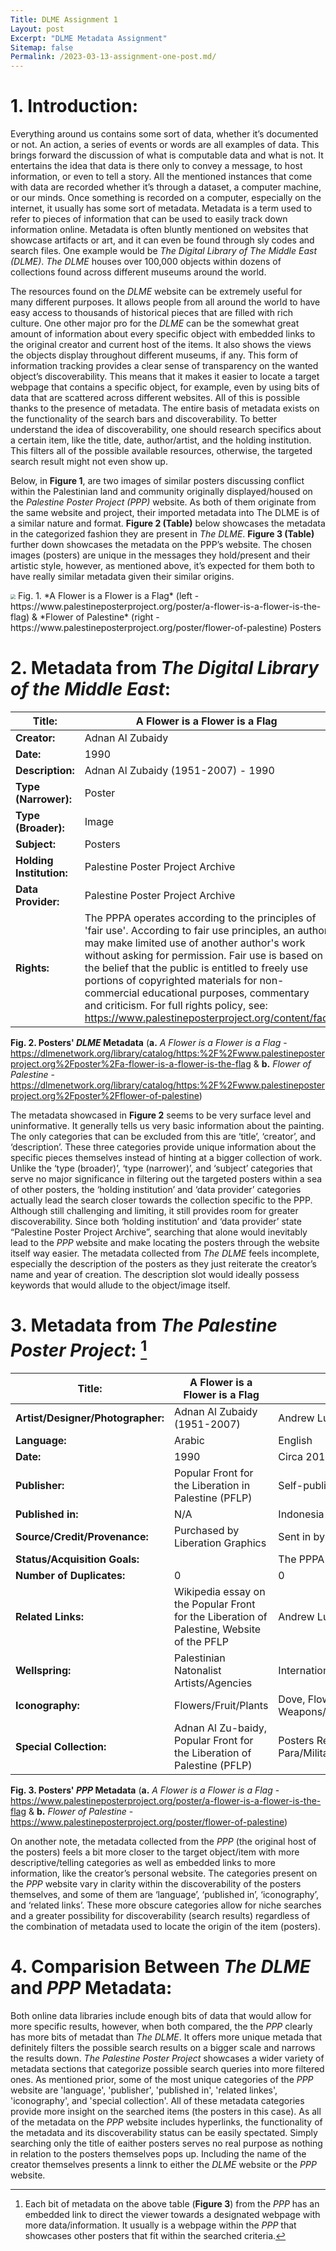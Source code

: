 ```yaml
---
Title: DLME Assignment 1
Layout: post
Excerpt: "DLME Metadata Assignment"
Sitemap: false
Permalink: /2023-03-13-assignment-one-post.md/
---
```


# 1. **Introduction:**
Everything around us contains some sort of data, whether it’s documented or not. An action, a series of events or words are all examples of data. This brings forward the discussion of what is computable data and what is not. It entertains the idea that data is there only to convey a message, to host information, or even to tell a story. All the mentioned instances that come with data are recorded whether it’s through a dataset, a computer machine, or our minds. Once something is recorded on a computer, especially on the internet, it usually has some sort of metadata. Metadata is a term used to refer to pieces of information that can be used to easily track down information online. Metadata is often bluntly mentioned on websites that showcase artifacts or art, and it can even be found through sly codes and search files. One example would be *The Digital Library of The Middle East (DLME)*. *The DLME* houses over 100,000 objects within dozens of collections found across different museums around the world.

The resources found on the *DLME* website can be extremely useful for many different purposes. It allows people from all around the world to have easy access to thousands of historical pieces that are filled with rich culture. One other major pro for the *DLME* can be the somewhat great amount of information about every specific object with embedded links to the original creator and current host of the items. It also shows the views the objects display throughout different museums, if any. This form of information tracking provides a clear sense of transparency on the wanted object’s discoverability. This means that it makes it easier to locate a target webpage that contains a specific object, for example, even by using bits of data that are scattered across different websites. All of this is possible thanks to the presence of metadata. The entire basis of metadata exists on the functionality of the search bars and discoverability. To better understand the idea of discoverability, one should research specifics about a certain item, like the title, date, author/artist, and the holding institution. This filters all of the possible available resources, otherwise, the targeted search result might not even show up.

Below, in **Figure 1**, are two images of similar posters discussing conflict within the Palestinian land and community originally displayed/housed on the *Palestine Poster Project (PPP)* website. As both of them originate from the same website and project, their imported metadata into The DLME is of a similar nature and format. **Figure 2 (Table)** below showcases the metadata in the categorized fashion they are present in *The DLME*. **Figure 3 (Table)** further down showcases the metadata on the PPP’s website. The chosen images (posters) are unique in the messages they hold/present and their artistic style, however, as mentioned above, it’s expected for them both to have really similar metadata given their similar origins.

<img src="/assets/posters.png" style="zoom:50%"/>
Fig. 1. *A Flower is a Flower is a Flag* (left - https://www.palestineposterproject.org/poster/a-flower-is-a-flower-is-the-flag) & *Flower of Palestine* (right - https://www.palestineposterproject.org/poster/flower-of-palestine) Posters

# 2. **Metadata from *The Digital Library of the Middle East*:**
| Title: | A Flower is a Flower is a Flag | Flower of Palestine |
| ----- | ----------------------- | ------------------------------ |
| **Creator:** |Adnan Al Zubaidy   | Andrew Lumban Gaol |
| **Date:** | 1990 | 2013 |
| **Description:** | Adnan Al Zubaidy (1951-2007) - 1990 | Andrew Lumban Gaol - 2013 |
| **Type (Narrower):** | Poster | Poster |
| **Type (Broader):** | Image | Image |
| **Subject:** | Posters | Posters |
| **Holding Institution:** | Palestine Poster Project Archive | Palestine Poster Project Archive |
| **Data Provider:** | Palestine Poster Project Archive | Palestine Poster Project Archive |
| **Rights:** | The PPPA operates according to the principles of 'fair use'. According to fair use principles, an author may make limited use of another author's work without asking for permission. Fair use is based on the belief that the public is entitled to freely use portions of copyrighted materials for non-commercial educational purposes, commentary and criticism. For full rights policy, see: https://www.palestineposterproject.org/content/faq | The PPPA operates according to the principles of 'fair use'. According to fair use principles, an author may make limited use of another author's work without asking for permission. Fair use is based on the belief that the public is entitled to freely use portions of copyrighted materials for non-commercial educational purposes, commentary and criticism. For full rights policy, see: https://www.palestineposterproject.org/content/faq 

**Fig. 2. Posters' *DLME* Metadata** (**a.** *A Flower is a Flower is a Flag* - https://dlmenetwork.org/library/catalog/https:%2F%2Fwww.palestineposterproject.org%2Fposter%2Fa-flower-is-a-flower-is-the-flag & **b.** *Flower of Palestine* - https://dlmenetwork.org/library/catalog/https:%2F%2Fwww.palestineposterproject.org%2Fposter%2Fflower-of-palestine)


The metadata showcased in **Figure 2** seems to be very surface level and uninformative. It generally tells us very basic information about the painting. The only categories that can be excluded from this are ‘title’, ‘creator’, and ‘description’. These three categories provide unique information about the specific pieces themselves instead of hinting at a bigger collection of work. Unlike the ‘type (broader)’, ‘type (narrower)’, and ‘subject’ categories that serve no major significance in filtering out the targeted posters within a sea of other posters, the ‘holding institution’ and ‘data provider’ categories actually lead the search closer towards the collection specific to the PPP. Although still challenging and limiting, it still provides room for greater discoverability. Since both ‘holding institution’ and ‘data provider’ state “Palestine Poster Project Archive”, searching that alone would inevitably lead to the *PPP* website and make locating the posters through the website itself way easier.
The metadata collected from *The DLME* feels incomplete, especially the description of the posters as they just reiterate the creator’s name and year of creation. The description slot would ideally possess keywords that would allude to the object/image itself.


# 3. **Metadata from *The Palestine Poster Project*:** [^1]
| Title: | A Flower is a Flower is a Flag | Flower of Palestine |
| ----- | ----------------------- | ------------------------------ |
| **Artist/Designer/Photographer:** |Adnan Al Zubaidy (1951-2007) | Andrew Lumban Gaol |
| **Language:** | Arabic | English |
| **Date:** | 1990 | Circa 2013|
| **Publisher:** | Popular Front for the Liberation in Palestine (PFLP) | Self-published by artist(s) |
| **Published in:** | N/A | Indonesia |
| **Source/Credit/Provenance:** | Purchased by Liberation Graphics | Sent in by artist |
| **Status/Acquisition Goals:** |  |The PPPA has only a digital version of this poster |
| **Number of Duplicates:** | 0 | 0 |
| **Related Links:** | Wikipedia essay on the Popular Front for the Liberation of Palestine, Website of the PFLP | Andrew Lumban Gaol's website |
| **Wellspring:** | Palestinian Natonalist Artists/Agencies | International Artists/Agencies |
| **Iconography:** | Flowers/Fruit/Plants |Dove, Flowers/Fruit/Plants, Palestinian flag/Colors, Weapons/Bombs/Armaments/Guns |
| **Special Collection:** | Adnan Al Zu-baidy, Popular Front for the Liberation of Palestine (PFLP) |Posters Requested, Para/Military/Personnel/Insignia/Uniform/Equipment |

**Fig. 3. Posters' *PPP* Metadata** (**a.** *A Flower is a Flower is a Flag* - https://www.palestineposterproject.org/poster/a-flower-is-a-flower-is-the-flag  & **b.** *Flower of Palestine* - https://www.palestineposterproject.org/poster/flower-of-palestine)

[^1]: Each bit of metadata on the above table (**Figure 3**) from the *PPP* has an embedded link to direct the viewer towards a designated webpage with more data/information. It usually is a webpage within the *PPP* that showcases other posters that fit within the searched criteria.

On another note, the metadata collected from the *PPP* (the original host of the posters) feels a bit more closer to the target object/item with more descriptive/telling categories as well as embedded links to more information, like the creator’s personal website. The categories present on the *PPP* website vary in clarity within the discoverability of the posters themselves, and some of them are ‘language’, ‘published in’, ‘iconography’, and ‘related links’. These more obscure categories allow for niche searches and a greater possibility for discoverability (search results) regardless of the combination of metadata used to locate the origin of the item (posters).

# 4. Comparision Between *The DLME* and *PPP* Metadata:
Both online data libraries include enough bits of data that would allow for more specific results, however, when both compared, the the *PPP* clearly has more bits of metadat than *The DLME*. It offers more unique metada that definitely filters the possible search results on a bigger scale and narrows the results down. *The Palestine Poster Project* showcases a wider variety of metadata sections that categorize possible search queries into more filtered ones. As mentioned prior, some of the most unique categories of the *PPP* website are 'language', 'publisher', 'published in', 'related linkes', 'iconography', and 'special collection'. All of these metadata categories provide more insight on the searched items (the posters in this case). As all of the metadata on the *PPP* website includes hyperlinks, the functionality of the metadata and its discoverability status can be easily spectated. Simply searching only the title of eaither posters serves no real purpose as nothing in relation to the posters themselves pops up. Including the name of the creator themselves presents a linnk to either the *DLME* website or the *PPP* website.
